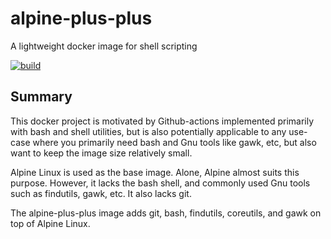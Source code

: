# alpine-plus-plus
A lightweight docker image for shell scripting

[![build](https://github.com/cicirello/alpine-plus-plus/workflows/build/badge.svg)]()

## Summary
This docker project is motivated by Github-actions 
implemented primarily with bash and shell utilities,
but is also potentially applicable to any use-case
where you primarily need bash and Gnu tools
like gawk, etc, but also want to keep the image size
relatively small.

Alpine Linux is used as the base image. Alone, Alpine
almost suits this purpose. However, it lacks the bash
shell, and commonly used Gnu tools such as findutils,
gawk, etc. It also lacks git.

The alpine-plus-plus image adds git, bash, findutils,
coreutils, and gawk on top of Alpine Linux.

